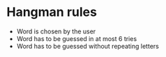 # Hangman rules

- Word is chosen by the user
- Word has to be guessed in at most 6 tries
- Word has to be guessed without repeating letters
